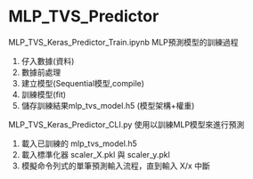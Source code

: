 # MLP_TVS_Predictor
MLP_TVS_Keras_Predictor_Train.ipynb
MLP預測模型的訓練過程
1. 仔入數據(資料)
2. 數據前處理
3. 建立模型(Sequential模型,compile)
4. 訓練模型(fit)
5. 儲存訓練結果mlp_tvs_model.h5 (模型架構+權重)

MLP_TVS_Keras_Predictor_CLI.py
使用以訓練MLP模型來進行預測
1. 載入已訓練的 mlp_tvs_model.h5
2. 載入標準化器 scaler_X.pkl 與 scaler_y.pkl
3. 模擬命令列式的單筆預測輸入流程，直到輸入 X/x 中斷 
